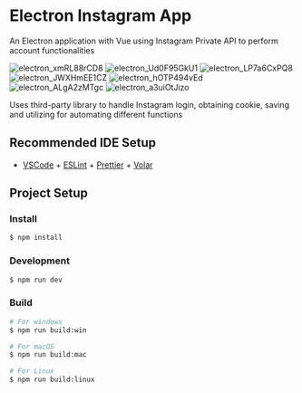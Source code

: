 # Electron Instagram App

An Electron application with Vue using Instagram Private API to perform account functionalities

![electron_xmRL88rCD8](https://github.com/amafjarkasi/electron-instagram-private/assets/65797881/b93c978c-38e7-4699-b221-df1de7ded71d)
![electron_Ud0F95GkU1](https://github.com/amafjarkasi/electron-instagram-private/assets/65797881/e94fcf4a-25a5-4297-8cb1-b93664be11fd)
![electron_LP7a6CxPQ8](https://github.com/amafjarkasi/electron-instagram-private/assets/65797881/58bc2418-c2d4-423d-805f-d120ed43df13)
![electron_JWXHmEE1CZ](https://github.com/amafjarkasi/electron-instagram-private/assets/65797881/35b756bf-e131-4e3f-8714-e11cc2e5f297)
![electron_hOTP494vEd](https://github.com/amafjarkasi/electron-instagram-private/assets/65797881/61927f6d-5297-4f20-9da2-1f70270a089b)
![electron_ALgA2zMTgc](https://github.com/amafjarkasi/electron-instagram-private/assets/65797881/48dffef8-59bd-4edb-bd3e-de1d9e780cd2)
![electron_a3uiOtJizo](https://github.com/amafjarkasi/electron-instagram-private/assets/65797881/022491f2-0903-48b1-9609-b7de6888c3cd)


Uses third-party library to handle Instagram login, obtaining cookie, saving and utilizing for automating different functions

## Recommended IDE Setup

- [VSCode](https://code.visualstudio.com/) + [ESLint](https://marketplace.visualstudio.com/items?itemName=dbaeumer.vscode-eslint) + [Prettier](https://marketplace.visualstudio.com/items?itemName=esbenp.prettier-vscode) + [Volar](https://marketplace.visualstudio.com/items?itemName=Vue.volar)

## Project Setup

### Install

```bash
$ npm install
```

### Development

```bash
$ npm run dev
```

### Build

```bash
# For windows
$ npm run build:win

# For macOS
$ npm run build:mac

# For Linux
$ npm run build:linux
```
